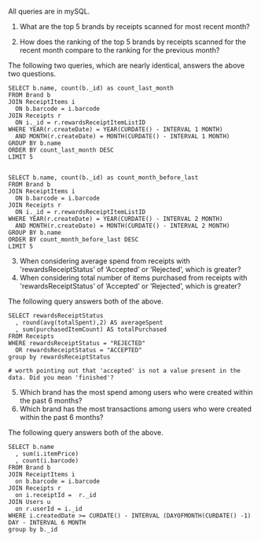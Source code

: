 All queries are in mySQL.

1) What are the top 5 brands by receipts scanned for most recent month?
   
2) How does the ranking of the top 5 brands by receipts scanned for the recent month compare to the ranking for the previous month?

The following two queries, which are nearly identical, answers the above two questions. 

```mysql
SELECT b.name, count(b._id) as count_last_month
FROM Brand b
JOIN ReceiptItems i
  ON b.barcode = i.barcode
JOIN Receipts r
  ON i._id = r.rewardsReceiptItemListID
WHERE YEAR(r.createDate) = YEAR(CURDATE() - INTERVAL 1 MONTH)
  AND MONTH(r.createDate) = MONTH(CURDATE() - INTERVAL 1 MONTH)  
GROUP BY b.name
ORDER BY count_last_month DESC 
LIMIT 5


SELECT b.name, count(b._id) as count_month_before_last
FROM Brand b
JOIN ReceiptItems i
  ON b.barcode = i.barcode
JOIN Receipts r
  ON i._id = r.rewardsReceiptItemListID
WHERE YEAR(r.createDate) = YEAR(CURDATE() - INTERVAL 2 MONTH)
  AND MONTH(r.createDate) = MONTH(CURDATE() - INTERVAL 2 MONTH)  
GROUP BY b.name
ORDER BY count_month_before_last DESC 
LIMIT 5
```


3) When considering average spend from receipts with 'rewardsReceiptStatus’ of ‘Accepted’ or ‘Rejected’, which is greater?
4) When considering total number of items purchased from receipts with 'rewardsReceiptStatus’ of ‘Accepted’ or ‘Rejected’, which is greater?

The following query answers both of the above.

```mysql
SELECT rewardsReceiptStatus
  , round(avg(totalSpent),2) AS averageSpent
  , sum(purchasedItemCount) AS totalPurchased
FROM Receipts
WHERE rewardsReceiptStatus = "REJECTED" 
  OR rewardsReceiptStatus = "ACCEPTED"
group by rewardsReceiptStatus

# worth pointing out that 'accepted' is not a value present in the data. Did you mean 'finished'?
```


5) Which brand has the most spend among users who were created within the past 6 months?
6) Which brand has the most transactions among users who were created within the past 6 months?

The following query answers both of the above.

```mysql
SELECT b.name
  , sum(i.itemPrice)
  , count(i.barcode)
FROM Brand b
JOIN ReceiptItems i
  on b.barcode = i.barcode
JOIN Receipts r
  on i.receiptId =  r._id
JOIN Users u
  on r.userId = i._id
WHERE i.createdDate >= CURDATE() - INTERVAL (DAYOFMONTH(CURDATE() -1) DAY - INTERVAL 6 MONTH
group by b._id
```